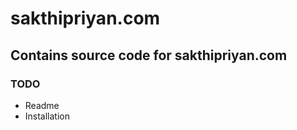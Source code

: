 # sakthipriyan.com

## Contains source code for sakthipriyan.com

### TODO

* Readme
* Installation
